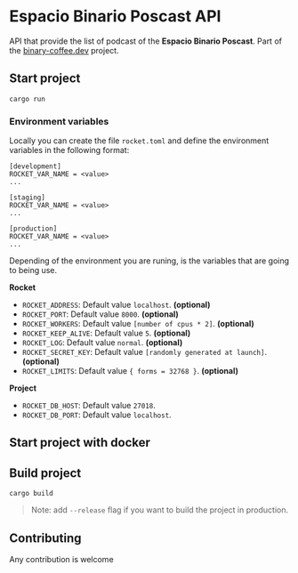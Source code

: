 # Espacio Binario Poscast API

API that provide the list of podcast of the **Espacio Binario Poscast**. Part of the [binary-coffee.dev](binary-coffee.dev) project.

## Start project

```
cargo run
```

### Environment variables

Locally you can create the file `rocket.toml` and define the environment variables in the following format:

```
[development]
ROCKET_VAR_NAME = <value>
...

[staging]
ROCKET_VAR_NAME = <value>
...

[production]
ROCKET_VAR_NAME = <value>
...
```
Depending of the environment you are runing, is the variables that are going to being use.

**Rocket**

- `ROCKET_ADDRESS`: Default value `localhost`. **(optional)**
- `ROCKET_PORT`: Default value `8000`. **(optional)** 
- `ROCKET_WORKERS`: Default value `[number of cpus * 2]`. **(optional)** 
- `ROCKET_KEEP_ALIVE`: Default value `5`. **(optional)** 
- `ROCKET_LOG`: Default value `normal`. **(optional)** 
- `ROCKET_SECRET_KEY`: Default value `[randomly generated at launch]`. **(optional)** 
- `ROCKET_LIMITS`: Default value `{ forms = 32768 }`. **(optional)** 

**Project**

- `ROCKET_DB_HOST`: Default value `27018`.
- `ROCKET_DB_PORT`: Default value `localhost`.

## Start project with docker



## Build project

```
cargo build
```

> Note: add `--release` flag if you want to build the project in production.

## Contributing

Any contribution is welcome
